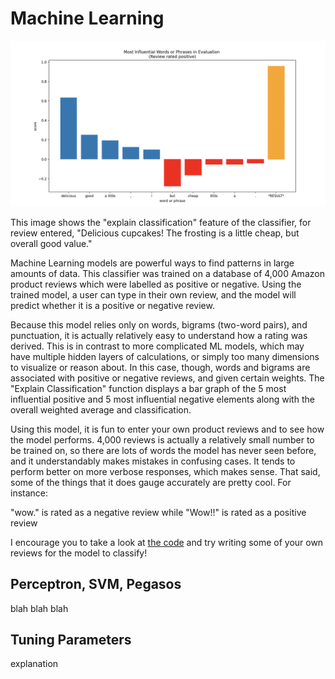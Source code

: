 # Machine Learning

![image](./assets/img/ML-classifier-graph.png)

This image shows the "explain classification" feature of the classifier, for review entered, "Delicious cupcakes! The frosting is a little cheap, but overall good value."

Machine Learning models are powerful ways to find patterns in large amounts of data. This classifier was trained on a database of 4,000 Amazon product reviews which were labelled as positive or negative. Using the trained model, a user can type in their own review, and the model will predict whether it is a positive or negative review.

Because this model relies only on words, bigrams (two-word pairs), and punctuation, it is actually relatively easy to understand how a rating was derived. This is in contrast to more complicated ML models, which may have multiple hidden layers of calculations, or simply too many dimensions to visualize or reason about. In this case, though, words and bigrams are associated with positive or negative reviews, and given certain weights. The "Explain Classification" function displays a bar graph of the 5 most influential positive and 5 most influential negative elements along with the overall weighted average and classification.

Using this model, it is fun to enter your own product reviews and to see how the model performs. 4,000 reviews is actually a relatively small number to be trained on, so there are lots of words the model has never seen before, and it understandably makes mistakes in confusing cases. It tends to perform better on more verbose responses, which makes sense. That said, some of the things that it does gauge accurately are pretty cool. For instance:

"wow." is rated as a negative review while
"Wow!!" is rated as a positive review

I encourage you to take a look at [the code](https://github.com/ghartmann4/ML-review-classifier) and try writing some of your own reviews for the model to classify!

## Perceptron, SVM, Pegasos

blah blah blah

## Tuning Parameters

explanation

